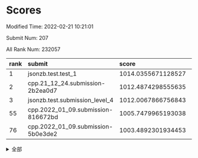 # Scores

Modified Time: 2022-02-21 10:21:01

Submit Num: 207

All Rank Num: 232057

| rank |               submit               |       score        |       sigma        | pk_num |
| :--- | :--------------------------------- | :----------------- | :----------------- | :----- |
| 1    | jsonzb.test.test_1                 | 1014.0355671128527 | 0.8208822226602869 | 4484   |
| 2    | cpp.21_12_24.submission-2b2ea0d7   | 1012.4874298555635 | 0.8084929623733074 | 4484   |
| 3    | jsonzb.test.submission_level_4     | 1012.0067866756843 | 0.7973652095919245 | 4484   |
| 55   | cpp.2022_01_09.submission-816672bd | 1005.7479965193038 | 0.71740555850991   | 4478   |
| 76   | cpp.2022_01_09.submission-5b0e3de2 | 1003.4892301934453 | 0.7088471007213778 | 4485   |


<details>
<summary>全部</summary>

| rank |                 submit                 |       score        |       sigma        | pk_num |
| :--- | :------------------------------------- | :----------------- | :----------------- | :----- |
| 1    | jsonzb.test.test_1                     | 1014.0355671128527 | 0.8208822226602869 | 4484   |
| 2    | cpp.21_12_24.submission-2b2ea0d7       | 1012.4874298555635 | 0.8084929623733074 | 4484   |
| 3    | jsonzb.test.submission_level_4         | 1012.0067866756843 | 0.7973652095919245 | 4484   |
| 4    | gobigger.level_3.submission_level_3_11 | 1011.937189120162  | 0.7750746244207487 | 4484   |
| 5    | gobigger.level_3.submission_level_3_48 | 1011.4939947140438 | 0.7791634361958812 | 4485   |
| 6    | gobigger.level_3.submission_level_3_31 | 1011.4011484234868 | 0.7958721452525802 | 4478   |
| 7    | gobigger.level_3.submission_level_3_29 | 1011.0251007073233 | 0.8070860851336423 | 4481   |
| 8    | gobigger.level_3.submission_level_3_4  | 1010.8343694150603 | 0.7595769472462757 | 4481   |
| 9    | gobigger.level_3.submission_level_3_33 | 1010.8241130192292 | 0.7759855554394363 | 4488   |
| 10   | gobigger.level_3.submission_level_3_37 | 1010.7972053049667 | 0.7440887889893084 | 4487   |
| 11   | gobigger.level_3.submission_level_3_42 | 1010.7763415669285 | 0.7815828306547501 | 4482   |
| 12   | gobigger.level_3.submission_level_3_12 | 1010.7541598441256 | 0.7537390970527834 | 4481   |
| 13   | gobigger.level_3.submission_level_3_40 | 1010.6026628171835 | 0.7521665512555262 | 4483   |
| 14   | gobigger.level_3.submission_level_3_8  | 1010.5620721886729 | 0.7485492613412053 | 4484   |
| 15   | gobigger.level_3.submission_level_3_1  | 1010.3989462301753 | 0.7686660754561021 | 4488   |
| 16   | gobigger.level_3.submission_level_3_47 | 1010.3556109741073 | 0.7704231632191468 | 4482   |
| 17   | gobigger.level_3.submission_level_3_35 | 1010.3173588086623 | 0.7732831631574981 | 4485   |
| 18   | gobigger.level_3.submission_level_3_9  | 1010.2849636672777 | 0.7468223698905921 | 4487   |
| 19   | gobigger.level_3.submission_level_3_26 | 1010.2314001935838 | 0.7622102277536915 | 4487   |
| 20   | gobigger.level_3.submission_level_3_14 | 1010.1933307059671 | 0.7939429304782769 | 4486   |
| 21   | gobigger.level_3.submission_level_3_19 | 1010.1418646505141 | 0.778534542594608  | 4484   |
| 22   | gobigger.level_3.submission_level_3_0  | 1010.1391637335726 | 0.7681898527076605 | 4482   |
| 23   | gobigger.level_3.submission_level_3_41 | 1010.0665183458742 | 0.7638155479238868 | 4483   |
| 24   | gobigger.level_3.submission_level_3_46 | 1009.9833937756763 | 0.7502170131507634 | 4484   |
| 25   | gobigger.level_3.submission_level_3_2  | 1009.9702781266649 | 0.7780954400871387 | 4484   |
| 26   | gobigger.level_3.submission_level_3_20 | 1009.875296722793  | 0.7412467337250049 | 4481   |
| 27   | gobigger.level_3.submission_level_3_7  | 1009.8657102207235 | 0.7558230659833145 | 4487   |
| 28   | gobigger.level_3.submission_level_3_44 | 1009.8245830137525 | 0.7566767708355446 | 4486   |
| 29   | gobigger.level_3.submission_level_3_16 | 1009.7982869927531 | 0.7603091078834975 | 4480   |
| 30   | gobigger.level_3.submission_level_3_24 | 1009.7665858692989 | 0.7666762326000927 | 4486   |
| 31   | gobigger.level_3.submission_level_3_3  | 1009.7546575424751 | 0.7263662768413532 | 4479   |
| 32   | gobigger.level_3.submission_level_3_45 | 1009.7305573070807 | 0.7505166078830907 | 4486   |
| 33   | gobigger.level_3.submission_level_3_22 | 1009.5914533812884 | 0.7586413616363763 | 4482   |
| 34   | gobigger.level_3.submission_level_3_36 | 1009.5906691635183 | 0.7414500678015307 | 4485   |
| 35   | gobigger.level_3.submission_level_3_10 | 1009.5674451101121 | 0.7426623189709218 | 4484   |
| 36   | gobigger.level_3.submission_level_3_28 | 1009.5627560132725 | 0.7777154767296028 | 4486   |
| 37   | gobigger.level_3.submission_level_3_17 | 1009.5562404565843 | 0.7724836915797684 | 4487   |
| 38   | gobigger.level_3.submission_level_3_38 | 1009.4985892054306 | 0.7596296272315984 | 4489   |
| 39   | gobigger.level_3.submission_level_3_49 | 1009.4897516103001 | 0.7547912344997418 | 4487   |
| 40   | gobigger.level_3.submission_level_3_32 | 1009.4657279698531 | 0.7678865033607132 | 4488   |
| 41   | gobigger.level_3.submission_level_3_30 | 1009.405418749712  | 0.7424046011727768 | 4482   |
| 42   | gobigger.level_3.submission_level_3_39 | 1009.3544261820273 | 0.7548431390513566 | 4486   |
| 43   | gobigger.level_3.submission_level_3_43 | 1009.2813286164816 | 0.7688884111825283 | 4485   |
| 44   | gobigger.level_3.submission_level_3_5  | 1009.2256469672899 | 0.7636578203042269 | 4486   |
| 45   | gobigger.level_3.submission_level_3_23 | 1009.2193374423241 | 0.7631977581849542 | 4481   |
| 46   | gobigger.level_3.submission_level_3_21 | 1009.2090965264417 | 0.7513535258197018 | 4485   |
| 47   | gobigger.level_3.submission_level_3_25 | 1009.1385336153899 | 0.7319519586763897 | 4485   |
| 48   | gobigger.level_3.submission_level_3_6  | 1009.0487381081324 | 0.7526866958277763 | 4482   |
| 49   | gobigger.level_3.submission_level_3_34 | 1009.0093529228353 | 0.7445054841974568 | 4484   |
| 50   | gobigger.level_3.submission_level_3_18 | 1008.8304194286594 | 0.7399403522225727 | 4486   |
| 51   | gobigger.level_3.submission_level_3_13 | 1008.7703726368479 | 0.749692996076459  | 4483   |
| 52   | gobigger.level_3.submission_level_3_27 | 1008.7052430389264 | 0.7353230740254666 | 4483   |
| 53   | gobigger.level_3.submission_level_3_15 | 1008.2760445632792 | 0.7500412965071596 | 4481   |
| 54   | gobigger.level_1.submission_level_1_32 | 1005.7668748571759 | 0.7240357235472408 | 4478   |
| 55   | cpp.2022_01_09.submission-816672bd     | 1005.7479965193038 | 0.71740555850991   | 4478   |
| 56   | gobigger.level_1.submission_level_1_4  | 1005.3615752377248 | 0.7298823560378834 | 4487   |
| 57   | gobigger.level_1.submission_level_1_45 | 1005.3012638186088 | 0.7257208890116231 | 4480   |
| 58   | gobigger.level_1.submission_level_1_35 | 1004.6833770461595 | 0.7081002074867631 | 4479   |
| 59   | gobigger.level_1.submission_level_1_13 | 1004.461747977546  | 0.7300158877728353 | 4486   |
| 60   | gobigger.level_1.submission_level_1_44 | 1004.350464588558  | 0.716568747210855  | 4480   |
| 61   | gobigger.level_1.submission_level_1_3  | 1004.2872978336443 | 0.7232964598457117 | 4488   |
| 62   | gobigger.level_1.submission_level_1_26 | 1004.0808412315524 | 0.7090586099083043 | 4483   |
| 63   | gobigger.level_1.submission_level_1_18 | 1003.9387879742407 | 0.7325293762529669 | 4486   |
| 64   | gobigger.level_1.submission_level_1_10 | 1003.9157374400435 | 0.7284475771793643 | 4483   |
| 65   | gobigger.level_1.submission_level_1_1  | 1003.8485328149562 | 0.7234658641708597 | 4489   |
| 66   | gobigger.level_1.submission_level_1_23 | 1003.8411732228532 | 0.7116283746341219 | 4488   |
| 67   | gobigger.level_1.submission_level_1_2  | 1003.8016049475423 | 0.7189915486513552 | 4487   |
| 68   | gobigger.level_1.submission_level_1_17 | 1003.7683398023742 | 0.7094165279385364 | 4484   |
| 69   | gobigger.level_1.submission_level_1_47 | 1003.7598489865017 | 0.7110247253679992 | 4480   |
| 70   | gobigger.level_1.submission_level_1_0  | 1003.7228348617049 | 0.7190489795476883 | 4484   |
| 71   | gobigger.level_1.submission_level_1_15 | 1003.6964040589796 | 0.7184720441492857 | 4489   |
| 72   | gobigger.level_1.submission_level_1_30 | 1003.611775561479  | 0.7086352343212085 | 4477   |
| 73   | gobigger.level_1.submission_level_1_38 | 1003.5355929154609 | 0.7194161564576949 | 4481   |
| 74   | gobigger.level_1.submission_level_1_14 | 1003.5030869787299 | 0.729236773764243  | 4486   |
| 75   | gobigger.level_1.submission_level_1_41 | 1003.4971790988669 | 0.7127082463626084 | 4484   |
| 76   | cpp.2022_01_09.submission-5b0e3de2     | 1003.4892301934453 | 0.7088471007213778 | 4485   |
| 77   | gobigger.level_1.submission_level_1_8  | 1003.4681387212514 | 0.7205534382958733 | 4482   |
| 78   | gobigger.level_1.submission_level_1_34 | 1003.4331503620358 | 0.7094185087830247 | 4483   |
| 79   | gobigger.level_1.submission_level_1_6  | 1003.4273691941598 | 0.7168441272932985 | 4487   |
| 80   | gobigger.level_1.submission_level_1_19 | 1003.2641746226963 | 0.7098587675647818 | 4488   |
| 81   | gobigger.level_1.submission_level_1_49 | 1003.2414645224222 | 0.7131573649455017 | 4487   |
| 82   | gobigger.level_1.submission_level_1_46 | 1003.2327177849107 | 0.7130859933855566 | 4482   |
| 83   | gobigger.level_1.submission_level_1_36 | 1003.1766140133701 | 0.7183653875406036 | 4490   |
| 84   | gobigger.level_1.submission_level_1_24 | 1003.1379099759669 | 0.7066949568919128 | 4487   |
| 85   | gobigger.level_1.submission_level_1_40 | 1003.1369378268762 | 0.711687266074736  | 4486   |
| 86   | gobigger.level_1.submission_level_1_27 | 1003.0821513511181 | 0.7159871101191306 | 4482   |
| 87   | gobigger.level_1.submission_level_1_29 | 1003.0809849879932 | 0.7221951304918115 | 4486   |
| 88   | gobigger.level_1.submission_level_1_5  | 1003.0243879961345 | 0.7148117761439952 | 4482   |
| 89   | gobigger.level_1.submission_level_1_43 | 1002.9986936736171 | 0.7078659619972836 | 4487   |
| 90   | gobigger.level_1.submission_level_1_37 | 1002.9828953769419 | 0.7210305942892228 | 4484   |
| 91   | gobigger.level_1.submission_level_1_28 | 1002.9597943012145 | 0.7352043913588799 | 4484   |
| 92   | gobigger.level_1.submission_level_1_25 | 1002.9385324892745 | 0.7277485685080891 | 4486   |
| 93   | gobigger.level_1.submission_level_1_22 | 1002.8553932275257 | 0.7145987268161608 | 4488   |
| 94   | gobigger.level_1.submission_level_1_33 | 1002.8420360410789 | 0.7162732895093277 | 4486   |
| 95   | gobigger.level_1.submission_level_1_16 | 1002.8336238119052 | 0.7142254794018768 | 4481   |
| 96   | gobigger.level_1.submission_level_1_9  | 1002.7957972956353 | 0.7166359952199881 | 4480   |
| 97   | gobigger.level_1.submission_level_1_12 | 1002.7115170551241 | 0.7121651602467399 | 4484   |
| 98   | gobigger.level_1.submission_level_1_42 | 1002.6446587637115 | 0.7084456288862682 | 4485   |
| 99   | gobigger.level_1.submission_level_1_31 | 1002.5180840337503 | 0.7122665612990841 | 4483   |
| 100  | gobigger.level_1.submission_level_1_11 | 1002.4345266062898 | 0.7193809676970957 | 4487   |
| 101  | gobigger.level_1.submission_level_1_21 | 1002.3864886124456 | 0.7083136712951692 | 4487   |
| 102  | gobigger.level_1.submission_level_1_20 | 1002.3388608037375 | 0.7144670915552173 | 4479   |
| 103  | gobigger.level_1.submission_level_1_48 | 1002.0926010398933 | 0.7087515465532633 | 4479   |
| 104  | gobigger.level_1.submission_level_1_39 | 1001.7278592057304 | 0.7087808621855989 | 4490   |
| 105  | gobigger.level_1.submission_level_1_7  | 1000.8280136740434 | 0.7179601400369752 | 4482   |
| 106  | gobigger.random.submission_random_32   | 997.4674430699399  | 0.7081312797389424 | 4484   |
| 107  | gobigger.random.submission_random_23   | 997.2876244964826  | 0.7095547522682312 | 4478   |
| 108  | gobigger.random.submission_random_12   | 996.9779435471612  | 0.7005143229744923 | 4484   |
| 109  | gobigger.random.submission_random_18   | 996.951616488744   | 0.7047052736014701 | 4486   |
| 110  | gobigger.random.submission_random_30   | 996.9431458123944  | 0.7094363933949102 | 4483   |
| 111  | gobigger.random.submission_random_13   | 996.7587726282574  | 0.7028825578033576 | 4482   |
| 112  | gobigger.random.submission_random_47   | 996.6171876812897  | 0.7050245277665322 | 4489   |
| 113  | gobigger.random.submission_random_36   | 996.5854807525309  | 0.7027310336675991 | 4486   |
| 114  | gobigger.random.submission_random_5    | 996.566861400308   | 0.7229110663324386 | 4483   |
| 115  | gobigger.random.submission_random_1    | 996.52257303976    | 0.7034004149344891 | 4477   |
| 116  | gobigger.random.submission_random_19   | 996.4189460622713  | 0.7048087697077703 | 4481   |
| 117  | gobigger.random.submission_random_10   | 996.3795509410307  | 0.719051016675002  | 4479   |
| 118  | gobigger.random.submission_random_16   | 996.3774247024047  | 0.7219953072707982 | 4486   |
| 119  | gobigger.random.submission_random_7    | 996.3691674344161  | 0.698060154137638  | 4487   |
| 120  | gobigger.random.submission_random_42   | 996.3145350687672  | 0.7045341117936353 | 4485   |
| 121  | gobigger.random.submission_random_17   | 996.3096219236404  | 0.7054813871939558 | 4484   |
| 122  | gobigger.random.submission_random_41   | 996.2713401629487  | 0.710865174715149  | 4483   |
| 123  | gobigger.random.submission_random_25   | 996.2271688046583  | 0.7127244541629076 | 4486   |
| 124  | gobigger.random.submission_random_43   | 996.1752557043313  | 0.7033730267197353 | 4481   |
| 125  | gobigger.random.submission_random_26   | 996.1550565276276  | 0.6986870767806095 | 4487   |
| 126  | gobigger.random.submission_random_38   | 996.1540644118965  | 0.7116110756561993 | 4483   |
| 127  | gobigger.random.submission_random_27   | 996.1498723888468  | 0.7142325730653509 | 4485   |
| 128  | gobigger.random.submission_random_44   | 996.1176417134221  | 0.7026604104172333 | 4489   |
| 129  | gobigger.random.submission_random_46   | 996.105673115305   | 0.7213992696161551 | 4485   |
| 130  | gobigger.random.submission_random_24   | 996.0640882137401  | 0.7062480526724828 | 4484   |
| 131  | gobigger.random.submission_random_45   | 996.0633511864021  | 0.7087942533505608 | 4481   |
| 132  | gobigger.random.submission_random_15   | 996.01350502024    | 0.70068625227871   | 4484   |
| 133  | gobigger.random.submission_random_35   | 995.9671041977201  | 0.7058467589766166 | 4484   |
| 134  | gobigger.random.submission_random_28   | 995.865604703108   | 0.7134915398867184 | 4486   |
| 135  | gobigger.random.submission_random_11   | 995.7612471710636  | 0.7093563167864232 | 4490   |
| 136  | gobigger.random.submission_random_0    | 995.7511336695006  | 0.7209824938833518 | 4484   |
| 137  | gobigger.random.submission_random_21   | 995.7124849833349  | 0.7119061114787885 | 4482   |
| 138  | gobigger.random.submission_random_48   | 995.6941998338403  | 0.7001684819909236 | 4483   |
| 139  | gobigger.random.submission_random_33   | 995.6694477217396  | 0.7147688763762137 | 4485   |
| 140  | gobigger.random.submission_random_22   | 995.546994596673   | 0.7178427244184393 | 4488   |
| 141  | gobigger.random.submission_random_9    | 995.4879611242252  | 0.7325940719696846 | 4485   |
| 142  | gobigger.random.submission_random_4    | 995.4832472634781  | 0.7261549965588098 | 4485   |
| 143  | gobigger.random.submission_random_29   | 995.4450122505094  | 0.7163404987967085 | 4484   |
| 144  | gobigger.random.submission_random_3    | 995.4171141769057  | 0.713847004365113  | 4479   |
| 145  | gobigger.random.submission_random_2    | 995.3710232124233  | 0.7165285861708274 | 4487   |
| 146  | gobigger.random.submission_random_49   | 995.3224169405141  | 0.7051795401520612 | 4486   |
| 147  | gobigger.random.submission_random_40   | 995.3127606421133  | 0.7143511408365958 | 4483   |
| 148  | gobigger.random.submission_random_31   | 995.2012845283346  | 0.7140775799887419 | 4486   |
| 149  | gobigger.random.submission_random_14   | 995.1819447394877  | 0.7163194262598744 | 4487   |
| 150  | gobigger.random.submission_random_20   | 995.041321504759   | 0.7200715586961308 | 4483   |
| 151  | gobigger.random.submission_random_39   | 994.9680801902573  | 0.7223567433626163 | 4482   |
| 152  | gobigger.random.submission_random_34   | 994.8701781745232  | 0.7144790898627176 | 4484   |
| 153  | gobigger.random.submission_random_8    | 994.7515476193587  | 0.7139137207636062 | 4483   |
| 154  | gobigger.random.submission_random_37   | 994.4734960794483  | 0.7247810388787097 | 4478   |
| 155  | gobigger.random.submission_random_6    | 994.4652375038644  | 0.7377931450919586 | 4482   |
| 156  | gobigger.level_2.submission_level_2_44 | 994.0911909394206  | 0.7358161862833212 | 4483   |
| 157  | gobigger.level_2.submission_level_2_49 | 994.036825767342   | 0.7195046253562031 | 4483   |
| 158  | gobigger.level_2.submission_level_2_40 | 993.6070920069793  | 0.7275461327438276 | 4490   |
| 159  | gobigger.level_2.submission_level_2_17 | 993.4193599860914  | 0.7236269927494914 | 4490   |
| 160  | gobigger.level_2.submission_level_2_18 | 993.1981255922245  | 0.7211947970870782 | 4485   |
| 161  | gobigger.level_2.submission_level_2_42 | 993.1268325266975  | 0.7371169934227644 | 4489   |
| 162  | gobigger.level_2.submission_level_2_10 | 993.1200254644565  | 0.7348092853784706 | 4480   |
| 163  | gobigger.level_2.submission_level_2_3  | 993.1142073310953  | 0.73656287839867   | 4481   |
| 164  | gobigger.level_2.submission_level_2_45 | 992.9902682574639  | 0.7541960843501918 | 4479   |
| 165  | gobigger.level_2.submission_level_2_47 | 992.9365017662436  | 0.7364832189358084 | 4481   |
| 166  | gobigger.level_2.submission_level_2_22 | 992.8586124986091  | 0.7374808168347197 | 4487   |
| 167  | gobigger.level_2.submission_level_2_19 | 992.8445964187076  | 0.7432043151088741 | 4486   |
| 168  | gobigger.level_2.submission_level_2_0  | 992.8011570715879  | 0.7390690100327694 | 4484   |
| 169  | gobigger.level_2.submission_level_2_31 | 992.7732269436688  | 0.7341287062266162 | 4487   |
| 170  | gobigger.level_2.submission_level_2_6  | 992.6556143107487  | 0.7542821900678012 | 4485   |
| 171  | gobigger.level_2.submission_level_2_16 | 992.5787856796259  | 0.7371270302356572 | 4488   |
| 172  | gobigger.level_2.submission_level_2_37 | 992.5218787980916  | 0.7402024028940702 | 4484   |
| 173  | gobigger.level_2.submission_level_2_26 | 992.5139144490776  | 0.7442741950132005 | 4485   |
| 174  | gobigger.level_2.submission_level_2_36 | 992.4841358217703  | 0.7416814830914202 | 4483   |
| 175  | gobigger.level_2.submission_level_2_38 | 992.4662473303196  | 0.7432390903352459 | 4486   |
| 176  | gobigger.level_2.submission_level_2_1  | 992.3917015295552  | 0.7311554022154454 | 4486   |
| 177  | gobigger.level_2.submission_level_2_13 | 992.3161118599412  | 0.7300274736230347 | 4481   |
| 178  | gobigger.level_2.submission_level_2_12 | 992.3078585891226  | 0.7358360052851395 | 4485   |
| 179  | gobigger.level_2.submission_level_2_7  | 992.2964411885046  | 0.7430961849718977 | 4490   |
| 180  | gobigger.level_2.submission_level_2_30 | 992.1974951699846  | 0.7309370411705364 | 4483   |
| 181  | gobigger.level_2.submission_level_2_15 | 992.1941035707106  | 0.7194018422128564 | 4490   |
| 182  | gobigger.level_2.submission_level_2_29 | 992.1820250336062  | 0.7190170641970841 | 4485   |
| 183  | gobigger.level_2.submission_level_2_5  | 991.9404583695252  | 0.7382353436728835 | 4489   |
| 184  | gobigger.level_2.submission_level_2_46 | 991.931058311443   | 0.7573677210941635 | 4483   |
| 185  | gobigger.level_2.submission_level_2_41 | 991.8861217883583  | 0.7488303655486748 | 4482   |
| 186  | gobigger.level_2.submission_level_2_21 | 991.6716368650825  | 0.7475918650034282 | 4483   |
| 187  | gobigger.level_2.submission_level_2_34 | 991.622324167391   | 0.7505871507889602 | 4489   |
| 188  | gobigger.level_2.submission_level_2_39 | 991.6064483624857  | 0.7437031610991529 | 4481   |
| 189  | gobigger.level_2.submission_level_2_2  | 991.561451094989   | 0.7476965436085896 | 4484   |
| 190  | gobigger.level_2.submission_level_2_11 | 991.5496043651583  | 0.7572995084022298 | 4478   |
| 191  | gobigger.level_2.submission_level_2_28 | 991.5476242610525  | 0.743191015589269  | 4482   |
| 192  | gobigger.level_2.submission_level_2_8  | 991.4244032392005  | 0.7549324708476959 | 4487   |
| 193  | gobigger.level_2.submission_level_2_9  | 991.3972965858669  | 0.7784749713479078 | 4485   |
| 194  | gobigger.level_2.submission_level_2_20 | 991.2960444790435  | 0.76896496380841   | 4482   |
| 195  | gobigger.level_2.submission_level_2_35 | 991.1066448655463  | 0.7384910270580421 | 4486   |
| 196  | gobigger.level_2.submission_level_2_32 | 991.0182385261645  | 0.7620119094335736 | 4483   |
| 197  | gobigger.level_2.submission_level_2_4  | 991.0132187525145  | 0.7505298475840534 | 4485   |
| 198  | gobigger.level_2.submission_level_2_48 | 990.9557258546848  | 0.7568412581346226 | 4490   |
| 199  | gobigger.level_2.submission_level_2_23 | 990.9420396809835  | 0.7589380577208448 | 4483   |
| 200  | gobigger.level_2.submission_level_2_14 | 990.8151610834567  | 0.7629737760669989 | 4479   |
| 201  | gobigger.level_2.submission_level_2_25 | 990.7228249218555  | 0.7616305495716377 | 4480   |
| 202  | gobigger.level_2.submission_level_2_33 | 990.185198501857   | 0.7487720494909607 | 4481   |
| 203  | gobigger.level_2.submission_level_2_24 | 989.8890712836743  | 0.7999119293949121 | 4484   |
| 204  | gobigger.level_2.submission_level_2_43 | 989.7723753870337  | 0.7662837648072861 | 4486   |
| 205  | gobigger.level_2.submission_level_2_27 | 989.7514341412896  | 0.7874251277645555 | 4490   |
| 206  | gobigger.none.submission_none_0        | 980.3933645262421  | 1.2270015984159772 | 4485   |
| 207  | gobigger.none.submission_none_1        | 977.6159185695666  | 1.322420389168524  | 4484   |

</details>